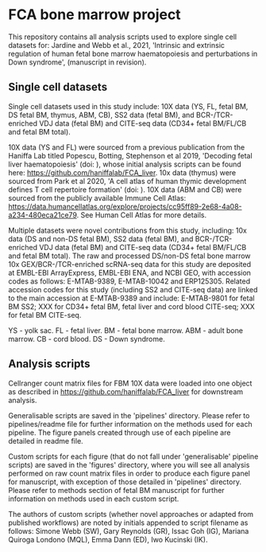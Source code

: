 # FCA bone marrow project

This repository contains all analysis scripts used to explore single cell datasets for: Jardine and Webb et al., 2021, 'Intrinsic and extrinsic regulation of human fetal bone marrow haematopoiesis and perturbations in Down syndrome', (manuscript in revision).

## Single cell datasets 

Single cell datasets used in this study include: 10X data (YS, FL, fetal BM, DS fetal BM, thymus, ABM, CB), SS2 data (fetal BM), and BCR-/TCR-enriched VDJ data (fetal BM) and CITE-seq data (CD34+ fetal BM/FL/CB and fetal BM total).

10X data (YS and FL) were sourced from a previous publication from the Haniffa Lab titled Popescu, Botting, Stephenson et al 2019, 'Decoding fetal liver haematopoiesis' (doi: ), whose initial analysis scripts can be found here: https://github.com/haniffalab/FCA_liver. 10x data (thymus) were sourced from Park et al 2020, 'A cell atlas of human thymic development defines T cell repertoire formation' (doi: ). 10X data (ABM and CB)  were sourced from the publicly available Immune Cell Atlas: https://data.humancellatlas.org/explore/projects/cc95ff89-2e68-4a08-a234-480eca21ce79. See Human Cell Atlas for more details.

Multiple datasets were novel contributions from this study, including: 10x data (DS and non-DS fetal BM), SS2 data (fetal BM), and BCR-/TCR-enriched VDJ data (fetal BM) and CITE-seq data (CD34+ fetal BM/FL/CB and fetal BM total). The raw and processed DS/non-DS fetal bone marrow 10x GEX/BCR-/TCR-enriched scRNA-seq data for this study are deposited at EMBL-EBI ArrayExpress, EMBL-EBI ENA, and NCBI GEO, with accession codes as follows: E-MTAB-9389, E-MTAB-10042 and ERP125305. Related accession codes for this study (including SS2 and CITE-seq data) are linked to the main accession at E-MTAB-9389 and include: E-MTAB-9801 for fetal BM SS2; XXX for CD34+ fetal BM, fetal liver and cord blood CITE-seq; XXX  for fetal BM CITE-seq.

YS - yolk sac. FL - fetal liver. BM - fetal bone marrow. ABM - adult bone marrow. CB - cord blood. DS - Down syndrome.

## Analysis scripts

Cellranger count matrix files for FBM 10X data were loaded into one object as described in https://github.com/haniffalab/FCA_liver for downstream analysis. 

Generalisable scripts are saved in the 'pipelines' directory. Please refer to pipelines/readme file for further information on the methods used for each pipeline. The figure panels created through use of each pipeline are detailed in readme file.

Custom scripts for each figure (that do not fall under 'generalisable' pipeline scripts) are saved in the 'figures' directory, where you will see all analysis performed on raw count matrix files in order to produce each figure panel for manuscript, with exception of those detailed in 'pipelines' directory. Please refer to methods section of fetal BM manuscript for further information on methods used in each custom script. 

The authors of custom scripts (whether novel approaches or adapted from published workflows) are noted by initials appended to script filename as follows: Simone Webb (SW), Gary Reynolds (GR), Issac Goh (IG), Mariana Quiroga Londono (MQL), Emma Dann (ED), Iwo Kucinski (IK).

